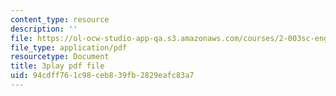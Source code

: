 ```yaml
---
content_type: resource
description: ''
file: https://ol-ocw-studio-app-qa.s3.amazonaws.com/courses/2-003sc-engineering-dynamics-fall-2011/94cdff761c98ceb839fb2829eafc83a7_9_d8CQrCYUw.pdf
file_type: application/pdf
resourcetype: Document
title: 3play pdf file
uid: 94cdff76-1c98-ceb8-39fb-2829eafc83a7
---
```

